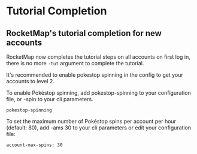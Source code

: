 # Tutorial Completion
## RocketMap's tutorial completion for new accounts
RocketMap now completes the tutorial steps on all accounts on first log in, there is no more `-tut` argument to complete the tutorial.

It's recommended to enable pokestop spinning in the config to get your accounts to level 2.

To enable Pokéstop spinning, add pokestop-spinning to your configuration file, or -spin to your cli parameters.

```
pokestop-spinning
```

To set the maximum number of Pokéstop spins per account per hour (default: 80), add -ams 30 to your cli parameters or edit your configuration file:

```
account-max-spins: 30
```
